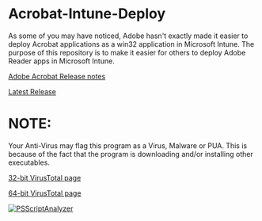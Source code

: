 # Acrobat-Intune-Deploy
As some of you may have noticed, Adobe hasn't exactly made it easier to deploy Acrobat applications as a win32 application in Microsoft Intune.  The purpose of this repository is to make it easier for others to deploy Adobe Reader apps in Microsoft Intune.

[Adobe Acrobat Release notes](https://helpx.adobe.com/acrobat/release-note/release-notes-acrobat-reader.html)

[Latest Release](https://github.com/Stensel8/Acrobat-Intune-Deploy/releases)


# NOTE:
Your Anti-Virus may flag this program as a Virus, Malware or PUA. This is because of the fact that the program is downloading and/or installing other executables. 

[32-bit VirusTotal page](https://www.virustotal.com/gui/file/1df17f9439e852e7fee4ac4ffed0d87336059fdf9e2f8e9b8e4252fc6aeee9a7)

[64-bit VirusTotal page](https://www.virustotal.com/gui/file/f1cf749407e1cd5b7d2aed3287621c33c6eefc86bb0b3c41e00717c30628211c)


[![PSScriptAnalyzer](https://github.com/Stensel8/Acrobat-Intune-Deploy/actions/workflows/powershell.yml/badge.svg?branch=main&event=push)](https://github.com/Stensel8/Acrobat-Intune-Deploy/actions/workflows/powershell.yml)
